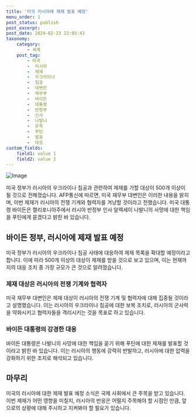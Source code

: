 ```yaml
---
title: '미국 러시아에 제재 발표 예정'
menu_order: 1
post_status: publish
post_excerpt: 
post_date: 2024-02-23 22:05:43
taxonomy:
    category:
        - 세계
    post_tag:
        - 미국
        -  러시아
        -  제재
        -  우크라이나
        -  침공
        -  대변인
        -  재무부
        -  바이든
        -  대통령
        -  반정부
        -  인사
        -  나발니
        -  유족
        -  푸틴
        -  발표
        -  대응
custom_fields:
    field1: value 1
    field2: value 2
---
```


![Image](https://imgnews.pstatic.net/image/055/2024/02/23/0001133263_001_20240223092103138.jpg?type=w647)

미국 정부가 러시아의 우크라이나 침공과 관련하여 제재를 가할 대상이 500개 이상이 될 것으로 전해졌습니다. AFP통신에 따르면, 미국 재무부 대변인은 이러한 내용을 밝히며, 이번 제재가 러시아의 전쟁 기계와 협력자를 겨냥할 것이라고 전했습니다. 미국 대통령 바이든은 캘리포니아주에서 러시아 반정부 인사 알렉세이 나발니의 사망에 대한 책임을 푸틴에게 묻겠다고 밝힌 바 있습니다.
## 바이든 정부, 러시아에 제재 발표 예정
미국 정부가 러시아의 우크라이나 침공 사태에 대응하여 제재 목록을 확대할 예정이라고 합니다. 이에 따라 500개 이상의 대상이 제재를 받을 것으로 보고 있으며, 이는 현재까지의 대응 조치 중 가장 규모가 큰 것으로 알려졌습니다.
### 제재 대상은 러시아의 전쟁 기계와 협력자
미국 재무부 대변인은 제재 대상이 러시아의 전쟁 기계 및 협력자에 대해 집중될 것이라고 설명했습니다. 이는 러시아의 우크라이나 침공에 대한 보복 조치로, 러시아의 군사력을 약화시키고 협력자들을 격리시키는 것을 목표로 하고 있습니다.
### 바이든 대통령의 강경한 대응
바이든 대통령은 나발니의 사망에 대한 책임을 묻기 위해 푸틴에 대한 제재를 발표할 것이라고 밝힌 바 있습니다. 이는 러시아의 행동에 강력히 반발하고, 러시아에 대한 압력을 강화하기 위한 조치로 해석되고 있습니다.
## 마무리
미국의 러시아에 대한 제재 발표 예정 소식은 국제 사회에서 큰 주목을 받고 있습니다. 이번 제재가 어떤 영향을 미칠지, 러시아의 반응은 어떨지 주목해야 할 시점인 만큼, 앞으로의 상황에 대해 주시하고 지켜봐야 할 필요가 있습니다.
